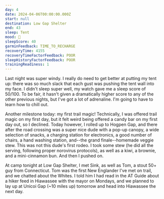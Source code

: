 ```yaml
---
day: 4
date: 2024-04-06T00:00:00.000Z
start: null
destination: Low Gap Shelter
end: 43
sleep: Tent
mood: 🙂
sleepScore: 40
garminFeedback: TIME_TO_RECHARGE
recoveryTime: 4155
recoveryTimeFactorFeedback: POOR
sleepHistoryFactorFeedback: POOR
trainingReadiness: 1
---
```

Last night was super windy. I really do need to get better at putting my tent up: there was so much slack that each gust was pushing the tent wall into my face. I didn't sleep super well, my watch gave me a sleep score of 50/100. To be fair, it hasn't given a dramatically higher score to any of the other previous nights, but I've got a lot of adrenaline. I'm going to have to learn how to chill out.

Another milestone today: my first trail magic! Technically, I was offered trail magic on my first day, but it felt weird being offered a candy bar on my first day out, so I declined. Today however, I rolled up to Hogpen Gap, and there after the road crossing was a super nice dude with a pop-up canopy, a wide selection of snacks, a charging station for electronics, a good number of chairs, a hand washing station, and--the grand finale--homemade veggie stew. This was not this dude's first rodeo. I took some stew (he did all the serving, following proper norovirus protocols), as well as a kiwi, a brownie, and a mini-cinnamon bun. And then I pushed on.

At camp tonight at Low Gap Shelter, I met Sink, as well as Tom, a stout 50+ guy from Connecticut. Tom was the first New Englander I've met on trail, and we chatted about the Whites. I told him I had read in the AT Guide about a hiker feed in Hiawassee with the mayor on Mondays, and we planned to lay up at Unicoi Gap (~10 miles up) tomorrow and head into Hiawassee the next day.
